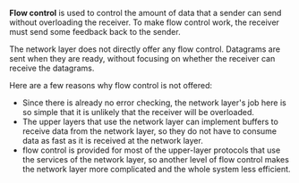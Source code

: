**Flow control** is used to control the amount of data that a sender can send without overloading the receiver.
To make flow control work, the receiver must send some feedback back to the sender.

The network layer does not directly offer any flow control.
Datagrams are sent when they are ready, without focusing on whether the receiver can receive the datagrams.

Here are a few reasons why flow control is not offered:
* Since there is already no error checking, the network layer's job here is so simple that it is unlikely that the receiver will be overloaded.
* The upper layers that use the network layer can implement buffers to receive data from the network layer, so they do not have to consume data as fast as it is received at the network layer.
* flow control is provided for most of the upper-layer protocols that use the services of the network layer, so another level of flow control makes the network layer more complicated and the whole system less efficient.